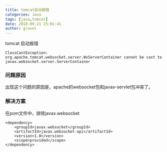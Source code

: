 ```yaml
---
title: tomcat启动报错
categories: Java
tags: [java,tomcat]
date: 2018-09-21 23:01:41 
author: gravel
---
```


tomcat 启动报错

<!--more-->

```
ClassCastException: org.apache.tomcat.websocket.server.WsServerContainer cannot be cast to javax.websocket.server.ServerContainer
```

### 问题原因
出现这个问题的原因是，apache的websocket包和javax-servlet包冲突了。

### 解决方案
在pom文件中，排除javax.websocket
```
<dependency>
    <groupId>javax.websocket</groupId>
    <artifactId>javax.websocket-api</artifactId>
    <version>1.0</version>
    <scope>provided</scope>
</dependency>
```